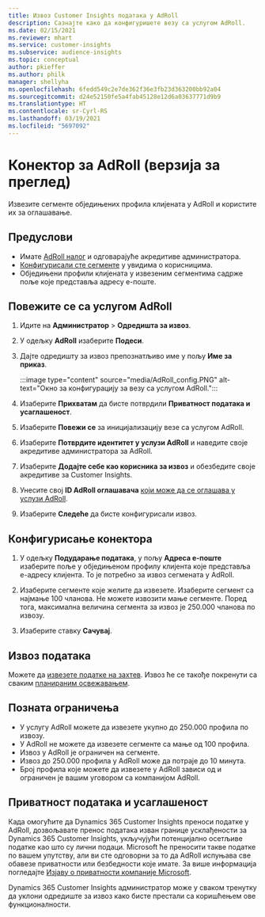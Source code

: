 ```yaml
---
title: Извоз Customer Insights података у AdRoll
description: Сазнајте како да конфигуришете везу са услугом AdRoll.
ms.date: 02/15/2021
ms.reviewer: mhart
ms.service: customer-insights
ms.subservice: audience-insights
ms.topic: conceptual
author: pkieffer
ms.author: philk
manager: shellyha
ms.openlocfilehash: 6fedd549c2e7de362f36e3fb23d363200bb92a04
ms.sourcegitcommit: d24e52150fe5a4fab45128e12d6a03637771d9b9
ms.translationtype: HT
ms.contentlocale: sr-Cyrl-RS
ms.lasthandoff: 03/19/2021
ms.locfileid: "5697092"
---
```

# <a name="connector-for-adroll-preview"></a>Конектор за AdRoll (верзија за преглед)

Извезите сегменте обједињених профила клијената у AdRoll и користите их за оглашавање. 

## <a name="prerequisites"></a>Предуслови

-   Имате [AdRoll налог](https://www.adroll.com/) и одговарајуће акредитиве администратора.
-   [Конфигурисали сте сегменте](segments.md) у увидима о корисницима.
-   Обједињени профили клијената у извезеним сегментима садрже поље које представља адресу е-поште.

## <a name="connect-to-adroll"></a>Повежите се са услугом AdRoll

1. Идите на **Администратор** > **Одредишта за извоз**.

1. У одељку **AdRoll** изаберите **Подеси**.

1. Дајте одредишту за извоз препознатљиво име у пољу **Име за приказ**.

   :::image type="content" source="media/AdRoll_config.PNG" alt-text="Окно за конфигурацију за везу са услугом AdRoll.":::

1. Изаберите **Прихватам** да бисте потврдили **Приватност података и усаглашеност**.

1. Изаберите **Повежи се** за иницијализацију везе са услугом AdRoll.

1. Изаберите **Потврдите идентитет у услузи AdRoll** и наведите своје акредитиве администратора за AdRoll. 

1. Изаберите **Додајте себе као корисника за извоз** и обезбедите своје акредитиве за Customer Insights.

1. Унесите свој **ID AdRoll оглашавача** [који може да се оглашава у услузи AdRoll](https://help.adroll.com/hc/en-us/articles/212011838-Advertiser-Profiles).

1. Изаберите **Следеће** да бисте конфигурисали извоз.

## <a name="configure-the-connector"></a>Конфигурисање конектора

1. У одељку **Подударање података**, у пољу **Адреса е-поште** изаберите поље у обједињеном профилу клијента које представља е-адресу клијента. То је потребно за извоз сегмената у AdRoll.

1. Изаберите сегменте које желите да извезете. Изаберите сегмент са најмање 100 чланова. Не можете извозити мање сегменте. Поред тога, максимална величина сегмента за извоз је 250.000 чланова по извозу. 

1. Изаберите ставку **Сачувај**.

## <a name="export-the-data"></a>Извоз података

Можете да [извезете податке на захтев](export-destinations.md). Извоз ће се такође покренути са сваким [планираним освежавањем](system.md#schedule-tab).

## <a name="known-limitations"></a>Позната ограничења

- У услугу AdRoll можете да извезете укупно до 250.000 профила по извозу.
- У AdRoll не можете да извезете сегменте са мање од 100 профила. 
- Извоз у AdRoll је ограничен на сегменте.
- Извоз до 250.000 профила у AdRoll може да потраје до 10 минута. 
- Број профила које можете да извезете у AdRoll зависи од и ограничен је вашим уговором са компанијом AdRoll.

## <a name="data-privacy-and-compliance"></a>Приватност података и усаглашеност

Када омогућите да Dynamics 365 Customer Insights преноси податке у AdRoll, дозвољавате пренос података изван границе усклађености за Dynamics 365 Customer Insights, укључујући потенцијално осетљиве податке као што су лични подаци. Microsoft ће преносити такве податке по вашем упутству, али ви сте одговорни за то да AdRoll испуњава све обавезе приватности или безбедности које имате. За више информација погледајте [Изјаву о приватности компаније Microsoft](https://go.microsoft.com/fwlink/?linkid=396732).

Dynamics 365 Customer Insights администратор може у сваком тренутку да уклони одредиште за извоз како бисте престали са коришћењем ове функционалности.
